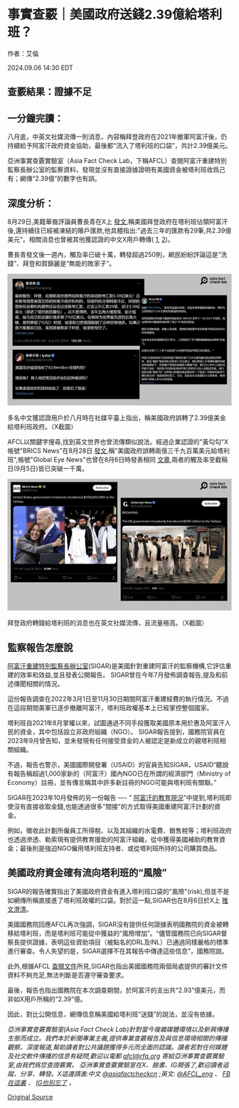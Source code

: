 # 事實查覈｜美國政府送錢2.39億給塔利班？

作者：艾倫

2024.09.06 14:30 EDT

## 查覈結果：證據不足

## 一分鐘完讀：

八月底，中英文社媒流傳一則消息，內容稱拜登政府在2021年撤軍阿富汗後，仍持續給予阿富汗政府資金協助，最後都“流入了塔利班的口袋”，共計2.39億美元。

亞洲事實查覈實驗室（Asia Fact Check Lab，下稱AFCL）查閱阿富汗重建特別監察長辦公室的監察資料，發現並沒有直接證據證明有美國資金被塔利班收爲己有；網傳“2.39億”的數字也有誤。

## 深度分析：

8月29日,美籍華裔評論員曹長青在X上 [發文](https://x.com/CaoChangqing/status/1828959944671989989),稱美國拜登政府在塔利班佔領阿富汗後,還持續往已經被凍結的賬戶匯款,他具體指出:"過去三年的匯款有29筆,共2.39億美元"。相關消息也曾被其他獲認證的中文X用戶轉傳( [1](https://x.com/shijie808/status/1828691471471694206), [2](https://x.com/lydia488144315/status/1821334850659369411))。

曹長青發文後一週內，觸及率已破十萬，轉發超過250則，網民紛紛評論這是“洗錢”、拜登和賀錦麗是“無能的敗家子”。

![圖1 (2).jpg](images/THXUKTLKEL75SYCKCY2V4QRDVM.jpg)

多名中文獲認證用戶於八月時在社媒平臺上指出，稱美國政府誤轉了2.39億美金給塔利班政府。（X截圖）

AFCL以關鍵字搜尋,找到英文世界也曾流傳類似說法。經過企業認證的"黃勾勾"X帳號"BRICS News"在8月28日 [發文](https://x.com/BRICSinfo/status/1828578648577716597),稱"美國政府誤轉兩億三千九百萬美元給塔利班",帳號"Global Eye News"也曾在8月6日時發表相同 [文章](https://x.com/GlobeEyeNews/status/1820732559782969602),兩者的觸及率至截稿日(9月5日)皆已突破一千萬。

![圖2 (1).jpg](images/J4H7F2NIOAUQHBKDJCH7QJEZLA.jpg)

拜登政府轉錢給塔利班的消息也在英文社媒流傳，且流量極高。（X截圖）

## 監察報告怎麼說

[阿富汗重建特別監察長辦公室](https://www.sigar.mil/)(SIGAR)是美國針對重建阿富汗的監察機構,它評估重建的效率和效益,並且發表公開報告。 SIGAR曾在今年7月發佈調查報告,提及和前述傳聞相關的情況。

這份報告調查在2022年3月1日至11月30日期間阿富汗重建經費的執行情況。不過在這段期間美軍已逐步撤離阿富汗，塔利班政權基本上已經掌控整個國家。

塔利班自2021年8月掌權以來，試圖通過不同手段獲取美國原本用於惠及阿富汗人民的資金，其中包括設立非政府組織（NGO）。 SIGAR報告提到，國務院官員在2023年9月曾告知，並未發現有任何接受資金的人被認定是新成立的親塔利班相關組織。

不過，報告也警示，美國國際開發署（USAID）的官員告知SIGAR，USAID“聽說有報告稱超過1,000家新的（阿富汗）國內NGO已在所謂的經濟部門（Ministry of Economy）註冊，並有傳言稱其中許多新註冊的NGO可能與塔利班有關聯。”

SIGAR在2023年10月發佈的另一份報告 —- " [阿富汗的教育現況](https://www.sigar.mil/pdf/evaluations/SIGAR-24-01-IP.pdf)"中提到,塔利班即使沒有直接收取金錢,也能透過很多"間接"的方式取得美國重建阿富汗計劃的資金。

例如，徵收此計劃所僱員工所得稅、以及其組織的水電費、銷售稅等；塔利班政府也透過滲透、勒索現有提供教育援助的阿富汗組織，從中獲得美國補助的教育資金；最後則是強迫NGO僱用塔利班支持者、或從塔利班所持的公司購買商品。

## 美國政府資金確有流向塔利班的“風險”

SIGAR的報告確實指出了美國政府資金有進入塔利班口袋的"風險"(risk),但並不是如網傳所稱直接進了塔利班政權的口袋。對於這一點,SIGAR也在8月6日於X上 [推文澄清](https://x.com/SIGARHQ/status/1820550350731973104)。

美國國務院回應AFCL再次強調，SIGAR沒有提供任何證據表明國務院的資金被轉移給塔利班，而是塔利班可能從中獲益的“風險增加”。“儘管國務院已向SIGAR督察長提供證據，表明這些資助項目（被點名的DRL及INL）已通過同樣嚴格的標準進行審查。令人失望的是，SIGAR選擇不在其報告中傳達這些信息”，國務院說。

此外,根據AFCL [查閱文件](https://www.sigar.mil/pdf/audits/SIGAR-24-31-AR.pdf)所見,SIGAR也指出美國國務院兩個局處提供的審計文件資料不夠充足,無法判斷是否遵守審查要求。

最後，報告也指出國務院在本次調查期間，於阿富汗的支出共“2.93”億美元，而非如X用戶所稱的“2.39”億。

因此，對比公開信息，網傳信息稱美國給塔利班“送錢”的說法，並沒有依據。

*亞洲事實查覈實驗室(Asia Fact Check Lab)針對當今複雜媒體環境以及新興傳播生態而成立。我們本於新聞專業主義,提供專業查覈報告及與信息環境相關的傳播觀察、深度報道,幫助讀者對公共議題獲得多元而全面的認識。讀者若對任何媒體及社交軟件傳播的信息有疑問,歡迎以電郵*  [*afcl@rfa.org*](mailto:afcl@rfa.org)  *寄給亞洲事實查覈實驗室,由我們爲您查證覈實。* *亞洲事實查覈實驗室在X、臉書、IG開張了,歡迎讀者追蹤、分享、轉發。X這邊請進:中文*  [*@asiafactcheckcn*](https://twitter.com/asiafactcheckcn)  *;英文:*  [*@AFCL\_eng*](https://twitter.com/AFCL_eng)  *、*  [*FB在這裏*](https://www.facebook.com/asiafactchecklabcn)  *、*  [*IG也別忘了*](https://www.instagram.com/asiafactchecklab/)  *。*



[Original Source](https://www.rfa.org/mandarin/shishi-hecha/hc-us-donation-rumor-09062024142928.html)